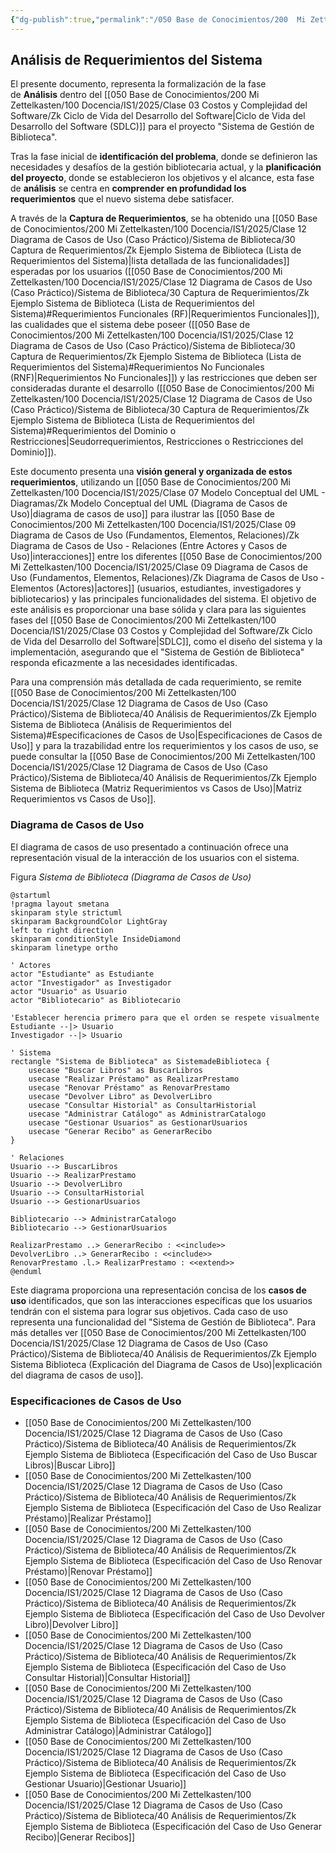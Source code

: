 ```yaml
---
{"dg-publish":true,"permalink":"/050 Base de Conocimientos/200  Mi Zettelkasten/100 Docencia/IS1/2025/Clase 12 Diagrama de Casos de Uso (Caso Práctico)/Sistema de Biblioteca/40 Análisis de Requerimientos/Zk Ejemplo Sistema de Biblioteca (Análisis de Requerimientos del Sistema)/","tags":["digitalGarden","sistema","UML","diagramaCasosDeUso"]}
---
```


## Análisis de Requerimientos del Sistema

El presente documento, representa la formalización de la fase de **Análisis** dentro del [[050 Base de Conocimientos/200  Mi Zettelkasten/100 Docencia/IS1/2025/Clase 03 Costos y Complejidad del Software/Zk Ciclo de Vida del Desarrollo del Software\|Ciclo de Vida del Desarrollo del Software (SDLC)]] para el proyecto "Sistema de Gestión de Biblioteca".

Tras la fase inicial de **identificación del problema**, donde se definieron las necesidades y desafíos de la gestión bibliotecaria actual, y la **planificación del proyecto**, donde se establecieron los objetivos y el alcance, esta fase de **análisis** se centra en **comprender en profundidad los requerimientos** que el nuevo sistema debe satisfacer.

A través de la **Captura de Requerimientos**, se ha obtenido una [[050 Base de Conocimientos/200  Mi Zettelkasten/100 Docencia/IS1/2025/Clase 12 Diagrama de Casos de Uso (Caso Práctico)/Sistema de Biblioteca/30 Captura de Requerimientos/Zk Ejemplo Sistema de Biblioteca (Lista de Requerimientos del Sistema)\|lista detallada de las funcionalidades]] esperadas por los usuarios ([[050 Base de Conocimientos/200  Mi Zettelkasten/100 Docencia/IS1/2025/Clase 12 Diagrama de Casos de Uso (Caso Práctico)/Sistema de Biblioteca/30 Captura de Requerimientos/Zk Ejemplo Sistema de Biblioteca (Lista de Requerimientos del Sistema)#Requerimientos Funcionales (RF)\|Requerimientos Funcionales]]), las cualidades que el sistema debe poseer ([[050 Base de Conocimientos/200  Mi Zettelkasten/100 Docencia/IS1/2025/Clase 12 Diagrama de Casos de Uso (Caso Práctico)/Sistema de Biblioteca/30 Captura de Requerimientos/Zk Ejemplo Sistema de Biblioteca (Lista de Requerimientos del Sistema)#Requerimientos No Funcionales (RNF)\|Requerimientos No Funcionales]]) y las restricciones que deben ser consideradas durante el desarrollo ([[050 Base de Conocimientos/200  Mi Zettelkasten/100 Docencia/IS1/2025/Clase 12 Diagrama de Casos de Uso (Caso Práctico)/Sistema de Biblioteca/30 Captura de Requerimientos/Zk Ejemplo Sistema de Biblioteca (Lista de Requerimientos del Sistema)#Requerimientos del Dominio o Restricciones\|Seudorrequerimientos, Restricciones o Restricciones del Dominio]]).

Este documento presenta una **visión general y organizada de estos requerimientos**, utilizando un [[050 Base de Conocimientos/200  Mi Zettelkasten/100 Docencia/IS1/2025/Clase 07 Modelo Conceptual del UML - Diagramas/Zk Modelo Conceptual del UML (Diagrama de Casos de Uso)\|diagrama de casos de uso]] para ilustrar las [[050 Base de Conocimientos/200  Mi Zettelkasten/100 Docencia/IS1/2025/Clase 09 Diagrama de Casos de Uso (Fundamentos, Elementos, Relaciones)/Zk Diagrama de Casos de Uso - Relaciones (Entre Actores y Casos de Uso)\|interacciones]] entre los diferentes [[050 Base de Conocimientos/200  Mi Zettelkasten/100 Docencia/IS1/2025/Clase 09 Diagrama de Casos de Uso (Fundamentos, Elementos, Relaciones)/Zk Diagrama de Casos de Uso - Elementos (Actores)\|actores]] (usuarios, estudiantes, investigadores y bibliotecarios) y las principales funcionalidades del sistema. El objetivo de este análisis es proporcionar una base sólida y clara para las siguientes fases del [[050 Base de Conocimientos/200  Mi Zettelkasten/100 Docencia/IS1/2025/Clase 03 Costos y Complejidad del Software/Zk Ciclo de Vida del Desarrollo del Software\|SDLC]], como el diseño del sistema y la implementación, asegurando que el "Sistema de Gestión de Biblioteca" responda eficazmente a las necesidades identificadas.

Para una comprensión más detallada de cada requerimiento, se remite [[050 Base de Conocimientos/200  Mi Zettelkasten/100 Docencia/IS1/2025/Clase 12 Diagrama de Casos de Uso (Caso Práctico)/Sistema de Biblioteca/40 Análisis de Requerimientos/Zk Ejemplo Sistema de Biblioteca (Análisis de Requerimientos del Sistema)#Especificaciones de Casos de Uso\|Especificaciones de Casos de Uso]] y para la trazabilidad entre los requerimientos y los casos de uso, se puede consultar la [[050 Base de Conocimientos/200  Mi Zettelkasten/100 Docencia/IS1/2025/Clase 12 Diagrama de Casos de Uso (Caso Práctico)/Sistema de Biblioteca/40 Análisis de Requerimientos/Zk Ejemplo Sistema de Biblioteca (Matriz Requerimientos vs Casos de Uso)\|Matriz Requerimientos vs Casos de Uso]].

### Diagrama de Casos de Uso

El diagrama de casos de uso presentado a continuación ofrece una representación visual de la interacción de los usuarios con el sistema.

Figura
_Sistema de Biblioteca (Diagrama de Casos de Uso)_
```plantuml
@startuml
!pragma layout smetana
skinparam style strictuml
skinparam BackgroundColor LightGray
left to right direction
skinparam conditionStyle InsideDiamond
skinparam linetype ortho

' Actores
actor "Estudiante" as Estudiante
actor "Investigador" as Investigador
actor "Usuario" as Usuario
actor "Bibliotecario" as Bibliotecario

'Establecer herencia primero para que el orden se respete visualmente
Estudiante --|> Usuario
Investigador --|> Usuario

' Sistema
rectangle "Sistema de Biblioteca" as SistemadeBiblioteca {
	usecase "Buscar Libros" as BuscarLibros
	usecase "Realizar Préstamo" as RealizarPrestamo
	usecase "Renovar Préstamo" as RenovarPrestamo
	usecase "Devolver Libro" as DevolverLibro
	usecase "Consultar Historial" as ConsultarHistorial
	usecase "Administrar Catálogo" as AdministrarCatalogo
	usecase "Gestionar Usuarios" as GestionarUsuarios
	usecase "Generar Recibo" as GenerarRecibo
}

' Relaciones
Usuario --> BuscarLibros
Usuario --> RealizarPrestamo
Usuario --> DevolverLibro
Usuario --> ConsultarHistorial
Usuario --> GestionarUsuarios

Bibliotecario --> AdministrarCatalogo
Bibliotecario --> GestionarUsuarios

RealizarPrestamo ..> GenerarRecibo : <<include>>
DevolverLibro ..> GenerarRecibo : <<include>>
RenovarPrestamo .l.> RealizarPrestamo : <<extend>>
@enduml
```

Este diagrama proporciona una representación concisa de los **casos de uso** identificados, que son las interacciones específicas que los usuarios tendrán con el sistema para lograr sus objetivos. Cada caso de uso representa una funcionalidad del "Sistema de Gestión de Biblioteca". Para más detalles ver [[050 Base de Conocimientos/200  Mi Zettelkasten/100 Docencia/IS1/2025/Clase 12 Diagrama de Casos de Uso (Caso Práctico)/Sistema de Biblioteca/40 Análisis de Requerimientos/Zk Ejemplo Sistema Biblioteca (Explicación del Diagrama de Casos de Uso)\|explicación del diagrama de casos de uso]].

### Especificaciones de Casos de Uso

- [[050 Base de Conocimientos/200  Mi Zettelkasten/100 Docencia/IS1/2025/Clase 12 Diagrama de Casos de Uso (Caso Práctico)/Sistema de Biblioteca/40 Análisis de Requerimientos/Zk Ejemplo Sistema de Biblioteca (Especificación del Caso de Uso Buscar Libros)\|Buscar Libro]]
- [[050 Base de Conocimientos/200  Mi Zettelkasten/100 Docencia/IS1/2025/Clase 12 Diagrama de Casos de Uso (Caso Práctico)/Sistema de Biblioteca/40 Análisis de Requerimientos/Zk Ejemplo Sistema de Biblioteca (Especificación del Caso de Uso Realizar Préstamo)\|Realizar Préstamo]]
- [[050 Base de Conocimientos/200  Mi Zettelkasten/100 Docencia/IS1/2025/Clase 12 Diagrama de Casos de Uso (Caso Práctico)/Sistema de Biblioteca/40 Análisis de Requerimientos/Zk Ejemplo Sistema de Biblioteca (Especificación del Caso de Uso Renovar Préstamo)\|Renovar Préstamo]]
- [[050 Base de Conocimientos/200  Mi Zettelkasten/100 Docencia/IS1/2025/Clase 12 Diagrama de Casos de Uso (Caso Práctico)/Sistema de Biblioteca/40 Análisis de Requerimientos/Zk Ejemplo Sistema de Biblioteca (Especificación del Caso de Uso Devolver Libro)\|Devolver Libro]]
- [[050 Base de Conocimientos/200  Mi Zettelkasten/100 Docencia/IS1/2025/Clase 12 Diagrama de Casos de Uso (Caso Práctico)/Sistema de Biblioteca/40 Análisis de Requerimientos/Zk Ejemplo Sistema de Biblioteca (Especificación del Caso de Uso Consultar Historial)\|Consultar Historial]]
- [[050 Base de Conocimientos/200  Mi Zettelkasten/100 Docencia/IS1/2025/Clase 12 Diagrama de Casos de Uso (Caso Práctico)/Sistema de Biblioteca/40 Análisis de Requerimientos/Zk Ejemplo Sistema de Biblioteca (Especificación del Caso de Uso Administrar Catálogo)\|Administrar Catálogo]]
- [[050 Base de Conocimientos/200  Mi Zettelkasten/100 Docencia/IS1/2025/Clase 12 Diagrama de Casos de Uso (Caso Práctico)/Sistema de Biblioteca/40 Análisis de Requerimientos/Zk Ejemplo Sistema de Biblioteca (Especificación del Caso de Uso Gestionar Usuario)\|Gestionar Usuario]]
- [[050 Base de Conocimientos/200  Mi Zettelkasten/100 Docencia/IS1/2025/Clase 12 Diagrama de Casos de Uso (Caso Práctico)/Sistema de Biblioteca/40 Análisis de Requerimientos/Zk Ejemplo Sistema de Biblioteca (Especificación del Caso de Uso Generar Recibo)\|Generar Recibos]]


